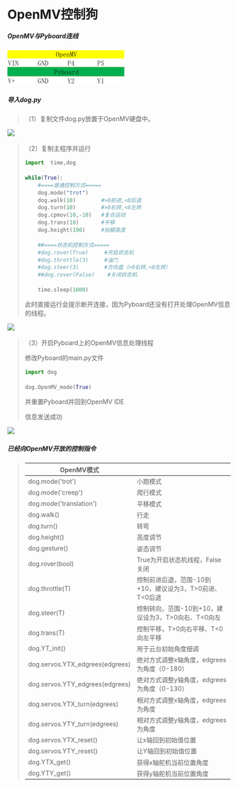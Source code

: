# OpenMV控制狗

##### OpenMV与Pyboard连线

![](/pic/ch4/4.4.4/1.png) 

##### 导入dog.py

>（1）复制文件dog.py放置于OpenMV硬盘中。

![](/pic/ch4/4.4.4/2.png) 

>（2）复制主程序并运行
>
> ```python
> import  time,dog
> 
> while(True):
>     #====普通控制方式=====
>     dog.mode("trot")
>     dog.walk(10)        #>0前进,<0后退
>     dog.turn(10)        #>0右转,<0左转
>     dog.cpmov(10,-10)   #复合运动
>     dog.trans(10)       #平移
>     dog.height(190)     #抬腿高度
> 
>     ##====状态机控制方式=====
>     #dog.rover(True)     #开启状态机
>     #dog.throttle(3)     #油门
>     #dog.steer(3)        #方向盘（>0右转,<0左转）
>     ##dog.rover(False)    #关闭状态机
> 
>     time.sleep(1000)
> ```
>
> 此时直接运行会提示断开连接，因为Pyboard还没有打开处理OpenMV信息的线程。

![](/pic/ch4/4.4.4/3.png) 

>（3）开启Pyboard上的OpenMV信息处理线程
>
>   修改Pyboard的main.py文件
>
> ```python
> import dog
> 
> dog.OpenMV_mode(True)
> ```
>
>并重置Pyboard并回到OpenMV IDE
>
> 信息发送成功
>

![](/pic/ch4/4.4.4/4.png) 

##### 已经向OpenMV开放的控制指令

>| OpenMV模式                      |                                                         |
>| ------------------------------- | ------------------------------------------------------- |
>| dog.mode('trot')                | 小跑模式                                                |
>| dog.mode('creep')               | 爬行模式                                                |
>| dog.mode('translation')         | 平移模式                                                |
>| dog.walk()                      | 行走                                                    |
>| dog.turn()                      | 转弯                                                    |
>| dog.height()                    | 高度调节                                                |
>| dog.gesture()                   | 姿态调节                                                |
>| dog.rover(bool)                 | True为开启状态机线程，False关闭                         |
>| dog.throttle(T)                 | 控制前进后退，范围-10到+10，建议设为3，T>0前进、T<0后退 |
>| dog.steer(T)                    | 控制转向，范围-10到+10，建议设为3，T>0向右、T<0向左     |
>| dog.trans(T)                    | 控制平移，T>0向右平移、T<0向左平移                      |
>| dog.YT_init()                   | 用于云台初始角度细调                                    |
>| dog.servos.YTX_edgrees(edgrees) | 绝对方式调整x轴角度，edgrees为角度（0-180）             |
>| dog.servos.YTY_edgrees(edgrees) | 绝对方式调整y轴角度，edgrees为角度（0-130）             |
>| dog.servos.YTX_turn(edgrees)    | 相对方式调整x轴角度，edgrees为角度                      |
>| dog.servos.YTY_turn(edgrees)    | 相对方式调整y轴角度，edgrees为角度                      |
>| dog.servos.YTX_reset()          | 让x轴回到初始值位置                                     |
>| dog.servos.YTY_reset()          | 让Y轴回到初始值位置                                     |
>| dog.YTX_get()                   | 获得x轴舵机当前位置角度                                 |
>| dog.YTY_get()                   | 获得y轴舵机当前位置角度                                 |
